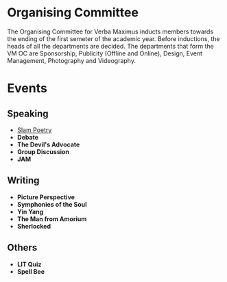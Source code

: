 <!-- TITLE: Verba Maximus -->
<!-- SUBTITLE: Verba Maximus, Latin for "Words of the Greatest", is an annual literary fest with events hosted by English Language Activities Society (ELAS), Journal Club, SaFL and Hindi Tarang. It is usually organised in the second semester of the academic year in January/February. -->
# Organising Committee
The Organising Committee for Verba Maximus inducts members towards the ending of the first semeter of the academic year. Before inductions, the heads of all the departments are decided. The departments that form the VM OC are Sponsorship, Publicity (Offline and Online), Design, Event Management, Photography and Videography. 

# Events 
## Speaking

* [Slam Poetry](/fests/vm/SlamPoetry) 
* **Debate**
* **The Devil's Advocate**
* **Group Discussion**
* **JAM**


## Writing

* **Picture Perspective**
* **Symphonies of the Soul**
* **Yin Yang**
* **The Man from Amorium**
* **Sherlocked**

## Others

* **LIT Quiz**
* **Spell Bee**
